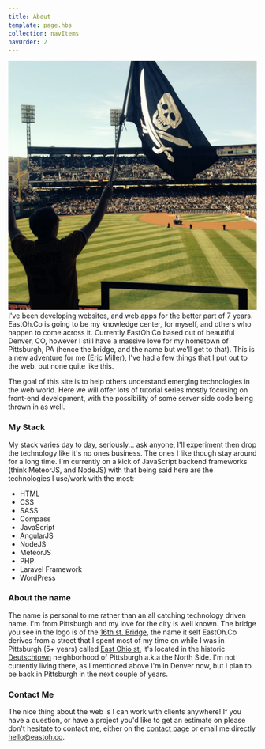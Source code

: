 ```yaml
---
title: About
template: page.hbs
collection: navItems
navOrder: 2
---
```

<div class="profile-image"><img src="/img/me.jpg"></div>
I've been developing websites, and web apps for the better part of 7 years. EastOh.Co is going to be my knowledge center, for myself, and others who happen to come across it. Currently EastOh.Co based out of beautiful Denver, CO, however I still have a massive love for my hometown of Pittsburgh, PA (hence the bridge, and the name but we'll get to that). This is a new adventure for me (<a href="https://twitter.com/_ericmiller" target="_blank">Eric Miller</a>), I've had a few things that I put out to the web, but none quite like this. 

The goal of this site is to help others understand emerging technologies in the web world. Here we will offer lots of tutorial series mostly focusing on front-end development, with the possibility of some server side code being thrown in as well. 

### My Stack
My stack varies day to day, seriously... ask anyone, I'll experiment then drop the technology like it's no ones business. The ones I like though stay around for a long time. I'm currently on a kick of JavaScript backend frameworks (think MeteorJS, and NodeJS) with that being said here are the technologies I use/work with the most:

* HTML
* CSS
* SASS
* Compass
* JavaScript
* AngularJS
* NodeJS
* MeteorJS
* PHP
* Laravel Framework
* WordPress

### About the name
The name is personal to me rather than an all catching technology driven name. I'm from Pittsburgh and my love for the city is well known. The bridge you see in the logo is of the <a href="http://historicbridges.org/other/16th/little_p1220592.jpg" target="_blank">16th st. Bridge</a>, the name it self EastOh.Co derives from a street that I spent most of my time on while I was in Pittsburgh (5+ years) called <a href="https://www.google.com/maps/@40.453923,-79.997794,3a,75y,258.5h,75.76t/data=!3m6!1e1!3m4!1sFuzqAYLxVyxv6K1--jcyQQ!2e0!7i13312!8i6656" target="_blank">East Ohio st.</a> it's located in the historic <a href="http://www.thepriory.com/images/neighborhood/eastohio12.jpg" target="_blank">Deutschtown</a> neighborhood of Pittsburgh a.k.a the North Side. I'm not currently living there, as I mentioned above I'm in Denver now, but I plan to be back in Pittsburgh in the next couple of years.

### Contact Me
The nice thing about the web is I can work with clients anywhere! If you have a question, or have a project you'd like to get an estimate on please don't hesitate to contact me, either on the [contact page](/contact) or email me directly [hello@eastoh.co](mailto:hello@eastoh.co).